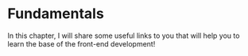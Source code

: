 # Fundamentals

In this chapter, I will share some useful links to you that will help you to learn the base of the front-end development!